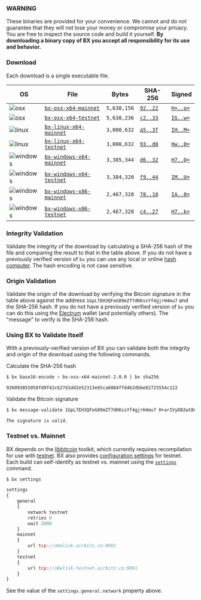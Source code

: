 ### WARNING
These binaries are provided for your convenience. We cannot and do not guarantee that they will not lose your money or compromise your privacy. You are free to inspect the source code and build it yourself. **By downloading a binary copy of BX you accept all responsibility for its use and behavior.**

### Download
Each download is a single executable file.

| OS | File | Bytes | SHA-256 | Signed |
|----|------|-------|---------|--------|
|![osx](https://github.com/libbitcoin/libbitcoin-explorer/wiki/osx.png)        | [`bx-osx-x64-mainnet`](https://github.com/libbitcoin/libbitcoin-explorer/releases/download/v2.0.0/bx-osx-x64-mainnet)             | `5,638,156` | [`92..22`](#926093855058fd9f42c627d1dd2e52313e65ca6084ffd4b2dbbe02725554c122) | [`H+..o=`](#H+arIVyD02wt8nDp6EEy5oG6oLG7nWYBbow1vEvIBAfYbF3fYdGuwqSp/hkpB+15GcTkIOQHpjVJcLttGl2Naxo=) |
|![osx](https://github.com/libbitcoin/libbitcoin-explorer/wiki/osx.png)        | [`bx-osx-x64-testnet`](https://github.com/libbitcoin/libbitcoin-explorer/releases/download/v2.0.0/bx-osx-x64-testnet)             | `5,638,236` | [`c2..33`](#c2b24db00bdbdfbed3288606c9e3c7c8c69a2989fc341f7a5b2bdc4fc4d9f633) | [`IG..w=`](#IGqIxQUo57lunhlLJGB8hnwYLWpf/6XRzprMCRFoDrW6XQMwyojtQ7edWa8K9WNmw2sv5s2ztPI/OonZKJn32Tw=) |
|![linux](https://github.com/libbitcoin/libbitcoin-explorer/wiki/linux.png)    | [`bx-linux-x64-mainnet`](https://github.com/libbitcoin/libbitcoin-explorer/releases/download/v2.0.0/bx-linux-x64-mainnet)         | `3,000,632` | [`a5..3f`](#a5e1136b95f30b35c6077b48ce7b60e27e7b68cb778416a2569b891fea20cf3f) | [`IH..M=`](#IHKUMal99sCX3DQtyolNLyckNo7R1rAcQdYnb4kWpqd0K9f5GK5zc3xBB3YiffIiAbRDWTS69kBA8yn9GotZqEM=) |
|![linux](https://github.com/libbitcoin/libbitcoin-explorer/wiki/linux.png)    | [`bx-linux-x64-testnet`](https://github.com/libbitcoin/libbitcoin-explorer/releases/download/v2.0.0/bx-linux-x64-testnet)         | `3,000,632` | [`93..d0`](#938e3fc0795d9c5efb288cbbeb1ca9da763309699744ba42fc8fdd775d5f9ad0) | [`Hw..0=`](#HwjA/dZqLLZuLrC9fe2TG3c4Bq/K0jgbjuxcDmZug7G9FhhHy0aNAMAbDRnW1gRERppiH4yS3DGYj2y7YPHWQO0=) |
|![windows](https://github.com/libbitcoin/libbitcoin-explorer/wiki/windows.png)| [`bx-windows-x64-mainnet`](https://github.com/libbitcoin/libbitcoin-explorer/releases/download/v2.0.0/bx-windows-x64-mainnet.exe) | `3,385,344` | [`d6..32`](#d60329e6dacc7edda87c7c6ad12a79a5f556199a51658b6b66ddc26827118832) | [`H7..Q=`](#H7oUanne/SHv3q2JrliYEMi8nHm0VRBCq/XIoTDr3wu7DCXo6Y81u/PShdnO86b0O7rPvdlNvMtQ8BKapwAR8oQ=) |
|![windows](https://github.com/libbitcoin/libbitcoin-explorer/wiki/windows.png)| [`bx-windows-x64-testnet`](https://github.com/libbitcoin/libbitcoin-explorer/releases/download/v2.0.0/bx-windows-x64-testnet.exe) | `3,384,320` | [`f9..44`](#f9290c398a458968a0770d74c8bb9c101e5b94a77538b3edbdc229ed109f2b44) | [`IM..U=`](#IMeud1HDcZv93wX6fID6CE6dFRvAbtm6/z6dRIguS63qdz8o7Bxzjav17eMqqhoxz6AE+ljlGOzVe01szRJE03U=) |
|![windows](https://github.com/libbitcoin/libbitcoin-explorer/wiki/windows.png)| [`bx-windows-x86-mainnet`](https://github.com/libbitcoin/libbitcoin-explorer/releases/download/v2.0.0/bx-windows-x86-mainnet.exe) | `2,467,328` | [`78..10`](#78b0e937aa8841532cade910d176e9d94e256a9410ce01dd4c5f798940b37410) | [`IA..8=`](#IALEyfiwUMeO+YlN6DDqaY00JoB3Sw6hsB5qtum/gjupTHSaktN46tFLC5oIDUtVGMT9FSKH8iSopPwmUCo0nN8=) |
|![windows](https://github.com/libbitcoin/libbitcoin-explorer/wiki/windows.png)| [`bx-windows-x86-testnet`](https://github.com/libbitcoin/libbitcoin-explorer/releases/download/v2.0.0/bx-windows-x86-testnet.exe) | `2,467,328` | [`c4..27`](#c467144319ea1e975cd3fbd214feed2b901b07ec4cb129e34c162bfb23b2bc27) | [`H7..k=`](#H7E8KG5+QjFzSeHl3LSmqcz4ieSwi5GNWg4D+joJj3DkWyihlnGKGlkH97ggHYzhr/UaVHbOWBy7BWMXR8yQ9lk=) |

### Integrity Validation
Validate the integrity of the download by calculating a SHA-256 hash of the file and comparing the result to that in the table above. If you do not have a previously verified version of `bx` you can use any local or online [hash computer](http://onlinemd5.com). The hash encoding is not case sensitive.

### Origin Validation
Validate the origin of the download by verifying the Bitcoin signature in the table above against the address `1GpL7EH3QFeG89mZf7dKKssYf4gjrH4mu7` and the SHA-256 hash. If you do not have a previously verified version of `bx` you can do this using the [Electrum](https://bsidebtc.com/sign-verify-message-electrum) wallet (and potentially others). The "message" to verify is the SHA-256 hash.

### Using BX to Validate Itself
With a previously-verified version of BX you can validate both the integrity and origin of the download using the following commands.

Calculate the SHA-256 hash
```sh
$ bx base16-encode < bx-osx-x64-mainnet-2.0.0 | bx sha256
```
```
926093855058fd9f42c627d1dd2e52313e65ca6084ffd4b2dbbe02725554c122
```

Validate the Bitcoin signature
```sh
$ bx message-validate 1GpL7EH3QFeG89mZf7dKKssYf4gjrH4mu7 H+arIVyD02wt8nDp6EEy5oG6oLG7nWYBbow1vEvIBAfYbF3fYdGuwqSp/hkpB+15GcTkIOQHpjVJcLttGl2Naxo= 926093855058fd9f42c627d1dd2e52313e65ca6084ffd4b2dbbe02725554c122
```
```
The signature is valid.
```

### Testnet vs. Mainnet
BX depends on the [libbitcoin](https://github.com/libbitcoin/libbitcoin) toolkit, which currently requires recompilation for use with [testnet](https://en.bitcoin.it/wiki/Testnet). BX also provides [configuration settings](https://github.com/libbitcoin/libbitcoin-explorer/wiki/Configuration-Settings) for testnet. Each build can self-identify as testnet vs. mainnet using the [`settings`](bx-settings) command.
```sh
$ bx settings
```
```js
settings
{
    general
    {
        network testnet
        retries 0
        wait 2000
    }
    mainnet
    {
        url tcp://obelisk.airbitz.co:9091
    }
    testnet
    {
        url tcp://obelisk-testnet.airbitz.co:9091
    }
}
```
See the value of the `settings.general.network` property above.